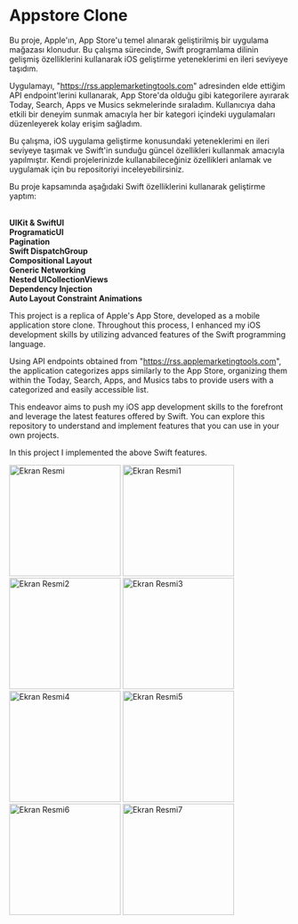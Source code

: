 
# Appstore Clone


Bu proje, Apple'ın, App Store'u temel alınarak geliştirilmiş bir uygulama mağazası klonudur. Bu çalışma sürecinde, Swift programlama dilinin gelişmiş özelliklerini kullanarak iOS geliştirme yeteneklerimi en ileri seviyeye taşıdım.

Uygulamayı, "https://rss.applemarketingtools.com" adresinden elde ettiğim API endpoint'lerini kullanarak, App Store'da olduğu gibi kategorilere ayırarak Today, Search, Apps ve Musics sekmelerinde sıraladım. Kullanıcıya daha etkili bir deneyim sunmak amacıyla her bir kategori içindeki uygulamaları düzenleyerek kolay erişim sağladım.

Bu çalışma, iOS uygulama geliştirme konusundaki yeteneklerimi en ileri seviyeye taşımak ve Swift'in sunduğu güncel özellikleri kullanmak amacıyla yapılmıştır. Kendi projelerinizde kullanabileceğiniz özellikleri anlamak ve uygulamak için bu repositoriyi inceleyebilirsiniz.

Bu proje kapsamında aşağıdaki Swift özelliklerini kullanarak geliştirme yaptım:

<br/>**UIKit & SwiftUI**
<br/>**ProgramaticUI**
<br/>**Pagination**
<br/>**Swift DispatchGroup**
<br/>**Compositional Layout**
<br/>**Generic Networking**
<br/>**Nested UICollectionViews**
<br/>**Dependency Injection**
<br/>**Auto Layout Constraint Animations**

This project is a replica of Apple's App Store, developed as a mobile application store clone. Throughout this process, I enhanced my iOS development skills by utilizing advanced features of the Swift programming language.

Using API endpoints obtained from "https://rss.applemarketingtools.com", the application categorizes apps similarly to the App Store, organizing them within the Today, Search, Apps, and Musics tabs to provide users with a categorized and easily accessible list.

This endeavor aims to push my iOS app development skills to the forefront and leverage the latest features offered by Swift. You can explore this repository to understand and implement features that you can use in your own projects.

In this project I implemented the above Swift features.


<img width="200" alt="Ekran Resmi" src="https://github.com/turancabuk/Appstore-/assets/98350672/f544abb5-79e8-4aaf-9ad1-1852caacac21">       
<img width="200" alt="Ekran Resmi1" src="https://github.com/turancabuk/Appstore-/assets/98350672/dd640afe-a486-4edb-bdeb-897ddaa2d786">   
<img width="200" alt="Ekran Resmi2" src="https://github.com/turancabuk/Appstore-/assets/98350672/c3be78c1-8d9c-4f8f-9fcf-0552658c9b5c"> 
<img width="200" alt="Ekran Resmi3" src="https://github.com/turancabuk/Appstore-/assets/98350672/77a3e3a3-1805-4631-b740-48939eaeff79">

<img width="200" alt="Ekran Resmi4" src="https://github.com/turancabuk/Appstore-/assets/98350672/3c9f8dfa-628c-4be3-af67-6750354f222a">   
<img width="200" alt="Ekran Resmi5" src="https://github.com/turancabuk/Appstore-/assets/98350672/3c929608-0902-4490-a210-adb11000f13a">   
<img width="200" alt="Ekran Resmi6" src="https://github.com/turancabuk/Appstore-/assets/98350672/cc5f8f18-3ec0-4ed0-9974-1af20ea84f99">   
<img width="200" alt="Ekran Resmi7" src="https://github.com/turancabuk/Appstore-/assets/98350672/53d3ea53-bb85-43fc-902e-2c8e2eaff7b9">















